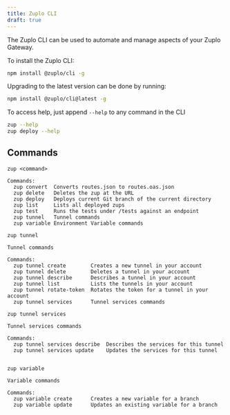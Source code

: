 ```yaml
---
title: Zuplo CLI
draft: true
---
```


The Zuplo CLI can be used to automate and manage aspects of your Zuplo Gateway.

To install the Zuplo CLI:

```bash
npm install @zuplo/cli -g
```

Upgrading to the latest version can be done by running:

```bash
npm install @zuplo/cli@latest -g
```

To access help, just append `--help` to any command in the CLI

```bash
zup --help
zup deploy --help
```

## Commands

```
zup <command>

Commands:
  zup convert  Converts routes.json to routes.oas.json
  zup delete   Deletes the zup at the URL
  zup deploy   Deploys current Git branch of the current directory
  zup list     Lists all deployed zups
  zup test     Runs the tests under /tests against an endpoint
  zup tunnel   Tunnel commands
  zup variable Environment Variable commands

zup tunnel

Tunnel commands

Commands:
  zup tunnel create        Creates a new tunnel in your account
  zup tunnel delete        Deletes a tunnel in your account
  zup tunnel describe      Describes a tunnel in your account
  zup tunnel list          Lists the tunnels in your account
  zup tunnel rotate-token  Rotates the token for a tunnel in your account
  zup tunnel services      Tunnel services commands

zup tunnel services

Tunnel services commands

Commands:
  zup tunnel services describe  Describes the services for this tunnel
  zup tunnel services update    Updates the services for this tunnel


zup variable

Variable commands

Commands:
  zup variable create      Creates a new variable for a branch
  zup variable update      Updates an existing variable for a branch
```
